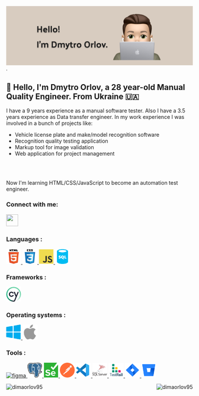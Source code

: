 <div class="hero-img-section">
    <img src="img/banner.png"  align="right" alt="Coding">
</div>

_._

<div class="header-section" style="height:10%;width: 100%;" >
    <h2 >
👋 Hello, I'm Dmytro Orlov, a 28 year-old Manual Quality Engineer. From Ukraine 🇺🇦
    </h2>
</div>

<div class="hero-top-section"">
 <div class="hero-top-txt">
 <p>
 I have a 9 years experience as a manual software tester. Also I have a 3.5 years experience as Data transfer engineer.
 In my work experience I was involved in a bunch of projects like:
</p>
 <ul>
  <li>Vehicle license plate and make/model recognition software</li> 
  <li>Recognition quality testing application</li>
  <li>Markup tool for image validation</li>
  <li>Web application for project management</li>
 </ul> 
 <br>
 <br>
 <p>
 Now I'm learning HTML/CSS/JavaScript to become an automation test engineer. 
</p>

 </div>

<div class="hero-body-section">
    <div class="social-media-section">
        <h3>Connect with me:</h3>
        <p>
         <a href="https://www.linkedin.com/in/dmytro-a-orlov/" target="blank">
<img height="32" width="32" src="https://cdn.simpleicons.org/linkedin/[COLOR]" />
         </a>
        </p>
    </div>
    <div class="language-section">
        <h3 align="left">Languages :</h3>
        <p aligh="left">
         <a href="https://www.w3.org/html/" target="_blank" rel="noreferrer"> 
            <img src="https://raw.githubusercontent.com/devicons/devicon/master/icons/html5/html5-original-wordmark.svg" alt="html5" width="40" height="40"/> 
         </a>
         <a href="https://www.w3schools.com/css/" target="_blank" rel="noreferrer"> 
            <img src="https://raw.githubusercontent.com/devicons/devicon/master/icons/css3/css3-original-wordmark.svg" alt="css3" width="40" height="40"/> 
         </a>
         <a href="https://developer.mozilla.org/en-US/docs/Web/JavaScript" target="_blank" rel="noreferrer">
             <img src="https://raw.githubusercontent.com/devicons/devicon/master/icons/javascript/javascript-original.svg" alt="javascript" width="40" height="40"/> 
         </a>
         <a href="https://www.w3schools.com/sql/" target="_blank" rel="noreferrer">
             <img src="./svg/sql.svg" alt="sql" width="40" height="40"/>
         </a>
        </p>
    </div>
    <div class="framework-section">
        <h3>Frameworks :</h3>
        <p >
            <a href="https://www.cypress.io" target="_blank" rel="noreferrer" >
                 <img src="./svg/cypress.svg" alt="cypress" width="40" height="40"/> 
            </a>
        </p>
    </div>
    <div class="os-section">
        <h3>Operating systems :</h3>
        <p >
            <a href="https://www.microsoft.com/software-download/windows11" target="_blank" rel="noreferrer" >
                 <img src="./svg/windows.svg" alt="windows" width="40" height="40"/> 
            </a> 
            <a href="https://www.apple.com/at/macos/sonoma/" target="_blank" rel="noreferrer"> 
                <img src="./svg/macos.svg" alt="macos" width="40" height="40"/> 
            </a>
        </p>
    </div>
    <div class="tools-section">
        <h3 align="left">Tools :</h3>
        <p align="left"> 
            <a href="https://www.figma.com/" target="_blank" rel="noreferrer"> 
                <img src="https://www.vectorlogo.zone/logos/figma/figma-icon.svg" alt="figma" width="40" height="40"/> 
            </a>  
            <a href="https://www.pgadmin.org/" target="_blank" rel="noreferrer"> 
                <img src="./svg/psql.svg" alt="postgres" width="40" height="40"/> 
            </a>  
            <a href="https://www.selenium.dev/selenium-ide/" target="_blank" rel="noreferrer"> 
                <img src="./svg/selenium.svg" alt="selenium" width="40" height="40"/> 
            </a>  
            <a href="https://www.postman.com/" target="_blank" rel="noreferrer"> 
                <img src="./svg/postman.svg" alt="postman" width="40" height="40"/> 
            </a>
            <a href="https://code.visualstudio.com/" target="_blank" rel="noreferrer"> 
                <img src="./svg/vscode.svg" alt="vscode" width="40" height="40"/> 
            </a>   
            <a href="https://www.microsoft.com/en-us/sql-server/sql-server-downloads" target="_blank" rel="noreferrer"> 
                <img src="./svg/mssql.svg" alt="mssql" width="40" height="40"/> 
            </a>   
            <a href="https://test.testrail.io/index.php?/auth/login" target="_blank" rel="noreferrer"> 
                <img src="./svg/testrail.svg" alt="testrail" width="40" height="40"/> 
            </a>  
            <a href="https://www.atlassian.com/software/jira" target="_blank" rel="noreferrer"> 
                <img src="./svg/jira.svg" alt="jira" width="40" height="40"/> 
            </a>   
            <a href="https://bitbucket.org/" target="_blank" rel="noreferrer"> 
                <img src="./svg/bitbucket.svg" alt="bitbucket" width="40" height="40"/> 
            </a> 
        </p>
    </div>
</div>

<div class="footer-section">
    <p><img align="left" src="https://github-readme-stats.vercel.app/api/top-langs?username=dimaorlov95&show_icons=true&locale=en&layout=compact" alt="dimaorlov95" /></p>
    <p>&nbsp;<img align="right" src="https://github-readme-stats.vercel.app/api?username=dimaorlov95&show_icons=true&locale=en" alt="dimaorlov95" /></p>
</div>
